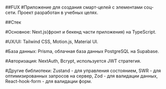 ##FUX
#Приложение для создания смарт-целей с элементами соц-сети.
Проект разработан в учебных целях.

##Стек

#Основное:
Next.js(фронт и бекенд части приложения) на TypeScript.

#UX/UI:
Tailwind CSS, Motion.js, Material UI.

#База данных:
Prisma, облачная база данных PostgreSQL на Supabase.

#Авторизация:
NextAuth, Bcrypt, используется JWT стратегия.

#Другие библиотеки:
Zustand - для управления состоянием,
SWR - для оптимизированных запросов на сервер,
Zod - для валидации данных,
React-hook-form - для валидации форм.
